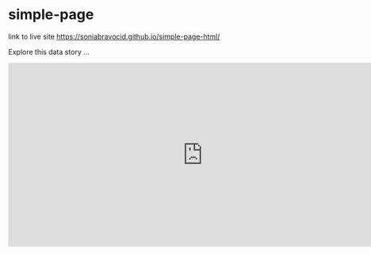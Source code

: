 # simple-page

link to live site https://soniabravocid.github.io/simple-page-html/

Explore this data story ...

<iframe width="784" height="371" seamless frameborder="0" scrolling="no" src="https://docs.google.com/spreadsheets/d/e/2PACX-1vTtGJnOeolPa_KcWlzhwhfU04oCNRu0B8UryhKJ_MKB_-98QzjO2lCX9PUKxkD8v5fGK_6borlvT8Eq/pubchart?oid=73572697&amp;format=interactive"></iframe>
